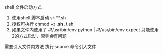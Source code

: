 shell 文件启动方式
1. 使用shell 脚本启动 
sh **.sh
2. 授权可执行 chmod +x **.sh
./**.sh
3. 如果文件内使用了 #!/usr/bin/env python | #!/usr/bin/env expect
只能使用2的方式启动，否则会有问题

需要引入文件内方法 执行 source 命令引入文件